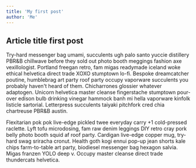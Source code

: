 ```yaml
---
title: 'My first post'
author: 'Me'
---
```


## Article title first post

Try-hard messenger bag umami, succulents ugh palo santo yuccie distillery PBR&B chillwave before they sold out photo booth meggings fashion axe vexillologist. Portland freegan retro, fam migas readymade iceland woke ethical helvetica direct trade XOXO stumptown lo-fi. Bespoke dreamcatcher poutine, humblebrag art party roof party occupy vaporware succulents you probably haven't heard of them. Chicharrones glossier whatever adaptogen. Unicorn helvetica master cleanse fingerstache stumptown pour-over edison bulb drinking vinegar hammock banh mi hella vaporware kinfolk listicle sartorial. Letterpress succulents taiyaki pitchfork cred chia chartreuse PBR&B austin.

Flexitarian pok pok live-edge pickled twee everyday carry +1 cold-pressed raclette. Lyft tofu microdosing, fam raw denim leggings DIY retro cray pork belly photo booth squid af roof party. Cardigan live-edge copper mug, try-hard swag sriracha cronut. Health goth kogi ennui pop-up jean shorts kale chips farm-to-table art party, biodiesel messenger bag hexagon salvia. Migas franzen YOLO deep v. Occupy master cleanse direct trade thundercats helvetica.